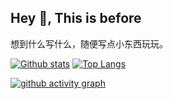 ## Hey 👋, This is before

想到什么写什么，随便写点小东西玩玩。



[![Github stats](https://github-readme-stats.vercel.app/api?username=itsbefore&show_icons=true&include_all_commits=true&theme=radical)](https://github.com/itsbefore/github-readme-stats) 
[![Top Langs](https://github-readme-stats.vercel.app/api/top-langs/?username=itsbefore&layout=compact)](https://github.com/itsbefore/github-readme-stats)

[![github activity graph](https://github-readme-activity-graph.vercel.app/graph?username=itsbefore&theme=github-dark-dimmed)](https://github.com/itsbefore/github-readme-activity-graph)



<!--
**itsbefore/itsbefore** is a ✨ _special_ ✨ repository because its `README.md` (this file) appears on your GitHub profile.

Here are some ideas to get you started:

- 🔭 I’m currently working on ...
- 🌱 I’m currently learning ...
- 👯 I’m looking to collaborate on ...
- 🤔 I’m looking for help with ...
- 💬 Ask me about ...
- 📫 How to reach me: ...
- 😄 Pronouns: ...
- ⚡ Fun fact: ...
-->

